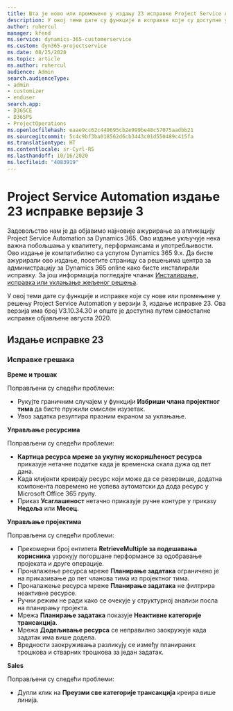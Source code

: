 ```yaml
---
title: Шта је ново или промењено у издању 23 исправке Project Service Automation верзије 3
description: У овој теми дате су функције и исправке које су доступне у издању 23 исправке за Project Service Automation верзије 3.
author: ruhercul
manager: kfend
ms.service: dynamics-365-customerservice
ms.custom: dyn365-projectservice
ms.date: 08/25/2020
ms.topic: article
ms.author: ruhercul
audience: Admin
search.audienceType:
- admin
- customizer
- enduser
search.app:
- D365CE
- D365PS
- ProjectOperations
ms.openlocfilehash: eaae9cc62c449695cb2e999be48c57075aadbb21
ms.sourcegitcommit: 5c4c9bf3ba018562d6cb3443c01d550489c415fa
ms.translationtype: HT
ms.contentlocale: sr-Cyrl-RS
ms.lasthandoff: 10/16/2020
ms.locfileid: "4083919"
---
```

# <a name="project-service-automation-update-release-23-v3"></a>Project Service Automation издање 23 исправке верзије 3

Задовољство нам је да објавимо најновије ажурирање за апликацију Project Service Automation за Dynamics 365. Ово издање укључује нека важна побољшања у квалитету, перформансама и употребљивости. Ово издање је компатибилно са услугом Dynamics 365 9.x. Да бисте ажурирали ово издање, посетите страницу са решењима центра за администрацију за Dynamics 365 online како бисте инсталирали исправку. За још информација погледајте чланак [Инсталирање, исправка или уклањање жељеног решења](https://docs.microsoft.com/power-platform/admin/install-remove-preferred-solution).

У овој теми дате су функције и исправке које су нове или промењене у решењу Project Service Automation у верзији 3, издање исправке 23. Ова верзија има број V3.10.34.30 и опште је доступна путем самосталне исправке објављене августа 2020.

## <a name="update-release-23"></a>Издање исправке 23

### <a name="bug-fixes"></a>Исправке грешака

**Време и трошак**

Поправљени су следећи проблеми:
- Рукујте граничним случајем у функцији **Избриши члана пројектног тима** да бисте пружили смислен изузетак.
- Увоз задатка резултира празним екраном за уклањање.

**Управљање ресурсима**

Поправљени су следећи проблеми:

- **Картица ресурса мреже за укупну искоришћеност ресурса** приказује нетачне податке када је временска скала дужа од пет дана.
- Када клијенти креирају ресурс који може да се резервише, додатна компонента повремено не успева аутоматски да дода ресурс у Microsoft Office 365 групу.
- Приказ **Усаглашеност** нетачно приказује ручне контуре у приказу **Недеља** или **Месец**.

**Управљање пројектима**

Поправљени су следећи проблеми:

- Прекомерни број ентитета **RetrieveMultiple за подешавања корисника** узрокују погоршане перформансе за одобравање пројеката и друге операције.
- Проналажење ресурса мреже **Планирање задатака** ограничено је на приказивање до пет чланова тима из пројектног тима. 
- Проналажење ресурса мреже **Планирање задатака** не филтрира неактивне ресурсе.
- Ручни режим не ради како се очекује у структурној анализи посла на планирању пројекта.
- Мрежа **Планирање задатака** показује **Неактивне категорије трансакција**.
- Мрежа **Додељивање ресурса** се неправилно заокружује када задатак има више додела.
- Вредности заокруживања разликују се између планираних трошкова и стварних трошкова за један задатак.

**Sales**

Поправљени су следећи проблеми:

- Дупли клик на **Преузми све категорије трансакција** креира више линија.
